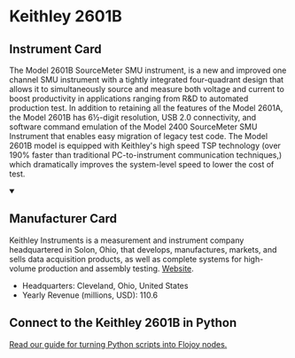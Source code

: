 
# Keithley 2601B

## Instrument Card

The Model 2601B SourceMeter SMU instrument, is a new and improved one channel SMU instrument with a tightly integrated four-quadrant design that allows it to simultaneously source and measure both voltage and current to boost productivity in applications ranging from R&D to automated production test. In addition to retaining all the features of the Model 2601A, the Model 2601B has 6½-digit resolution, USB 2.0 connectivity, and software command emulation of the Model 2400 SourceMeter SMU Instrument that enables easy migration of legacy test code. The Model 2601B model is equipped with Keithley's high speed TSP technology (over 190% faster than traditional PC-to-instrument communication techniques,) which dramatically improves the system-level speed to lower the cost of test.

<details open>
<summary><h2>Manufacturer Card</h2></summary>

Keithley Instruments is a measurement and instrument company headquartered in Solon, Ohio, that develops, manufactures, markets, and sells data acquisition products, as well as complete systems for high-volume production and assembly testing. <a href="https://www.tek.com/en">Website</a>.

<ul>
  <li>Headquarters: Cleveland, Ohio, United States</li>
  <li>Yearly Revenue (millions, USD): 110.6</li>
</ul>
</details>

## Connect to the Keithley 2601B in Python

[Read our guide for turning Python scripts into Flojoy nodes.](https://docs.flojoy.ai/custom-nodes/creating-custom-node/)



